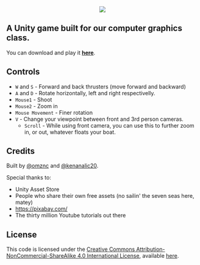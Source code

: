 <center><img src="https://i.imgur.com/UVbdBOW.png"></center>


## A Unity game built for our computer graphics class.

You can download and play it [**here**](https://github.com/FIT-Computer-Graphics/HowLongCanYouPewPew/releases/latest/download/SpaceFight.7z).


## Controls
- `W` and `S` - Forward and back thrusters (move forward and backward)
- `A` and `D` - Rotate horizontally, left and right respectivelly.
- `Mouse1` - Shoot
- `Mouse2` - Zoom in
- `Mouse Movement` - Finer rotation
- `V` - Change your viewpoint between front and 3rd person cameras.
  - `Scroll` - While using front camera, you can use this to further zoom in, or out, whatever floats your boat.

## Credits
Built by [@omznc](https://github.com/omznc/) and [@kenanalic20](https://github.com/kenanalic20/).

Special thanks to:
- Unity Asset Store
- People who share their own free assets (no sailin' the seven seas here, matey)
- https://pixabay.com/
- The thirty million Youtube tutorials out there

## License
This code is licensed under the [Creative Commons Attribution-NonCommercial-ShareAlike 4.0 International License](https://creativecommons.org/licenses/by-nc-sa/4.0/), available [here](https://github.com/FIT-Computer-Graphics/HowLongCanYouPewPew/blob/main/LICENSE.md).
